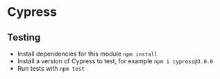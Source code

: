 # Cypress

## Testing

- Install dependencies for this module `npm install`
- Install a version of Cypress to test, for example `npm i cypress@3.0.0`
- Run tests with `npm test`